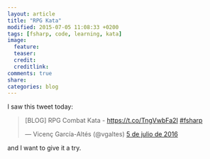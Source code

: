 ```yaml
---
layout: article
title: "RPG Kata"
modified: 2015-07-05 11:08:33 +0200
tags: [fsharp, code, learning, kata]
image:
  feature:
  teaser:
  credit:
  creditlink:
comments: true
share:
categories: blog
---
```


I saw this tweet today:

<blockquote class="twitter-tweet" data-lang="es"><p lang="in" dir="ltr">[BLOG] RPG Combat Kata - <a href="https://t.co/TngVwbFa2I">https://t.co/TngVwbFa2I</a> <a href="https://twitter.com/hashtag/fsharp?src=hash">#fsharp</a></p>&mdash; Vicenç García-Altés (@vgaltes) <a href="https://twitter.com/vgaltes/status/750232573633241088">5 de julio de 2016</a></blockquote>
<script async src="//platform.twitter.com/widgets.js" charset="utf-8"></script>

and I want to give it a try.
